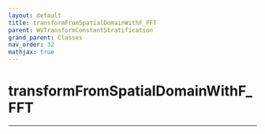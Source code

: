 ```yaml
---
layout: default
title: transformFromSpatialDomainWithF_FFT
parent: WVTransformConstantStratification
grand_parent: Classes
nav_order: 32
mathjax: true
---
```


#  transformFromSpatialDomainWithF_FFT




---

